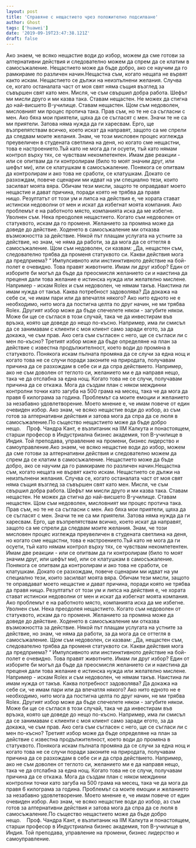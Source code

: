 ```yaml
---
layout: post
title: 'Справяне с нещастието чрез положително подсилване'
author: Ghost
tags: ['huawei']
date: '2019-09-19T23:47:38.121Z'
draft: false
---
```


Ако знаем, че всяко нещастие води до избор, можем да сме готови за алтернативни действия и следователно можем да спрем да се клатим в самосъжаление. Нещастието може да бъде добро, ако се научим да го рамкираме по различен начин.Нещастна съм, когато нещата не вървят както искам. Нещастието се дължи на неизпълнени желания. Случва се, когато останалата част от моя свят няма същия възглед за съвършен свят като мен. Мисля, че съм свършил добра работа. Шефът ми мисли друго и ми казва така. Ставам нещастен. Не можех да стигна до най-висшето B-училище. Ставам нещастен. Щом съм недоволен, мисловният ми процес протича така. Прав съм, но те не са съгласни с мен. Ако бяха мои приятели, щяха да се съгласят с мен. Значи те не са ми приятели. Затова няма нужда да ги харесвам. Ерго, ще възпрепятствам всичко, което искат да направят, защото са ме спрели да следвам моите желания. Знам, че този мисловен процес изглежда преувеличен в студената светлина на деня, но когато сме нещастни, това е настроението.Тъй като не мога да ги осуети, тъй като нямам контрол върху тях, се чувствам некомпетентен. Имам две реакции - или се опитвам да ги контролирам (било то моят значим друг, или шефът ми), или се клатушкам в самосъжаление. Понякога се опитвам да контролирам и ако това не сработи, се клатушкам. Докато се разхождам, повече сценарии ми идват на ум специално тези, които засилват моята вяра. Обичам тези мисли, защото те оправдават моето нещастие и дават причина, поради която не трябва да правя нищо. Резултатът от този ум и липса на действия е, че хората стават истински недоволни от мен и искат да избегнат моята компания. Ако проблемът е на работното място, компанията иска да ме избегне. Уволнен съм. Нека преодолея нещастието. Когато съм недоволен от статуквото, искам да го променя. Желанието за промяна може да доведе до действие. Ходенето в самосъжаление ми отказва възможността за действие. Някой път плащам услугата на устните за действие, но знам, че няма да работи, за да мога да се оттегля в самосъжаление. Щом съм недоволен, си казвам: „Да, нещастен съм, следователно трябва да променя статуквото си. Какви действия мога да предприема? “ Импулсивното или инстинктивното действие на бой-полет е очевидно. Това правят животните. Имам ли друг избор? Един от изборите би могъл да бъде да преосмисля желанието си и наистина да преценя дали това желание е истинска нужда или желателно мислене. Например - искам Rolex и съм недоволен, че нямам такъв. Наистина ли имам нужда от такъв. Каква потребност задоволява? Да докажа на себе си, че имам пари или да впечатля някого? Ако нито едното не е необходимо, нито мога да постигна целта по друг начин, не ми трябва Rolex. Другият избор може да бъде спечелете някои - загубите някои. Може би ще се съглася в този случай, така че да инвестирам във връзка, която ще доведе до нещо по-късно. Например, има ли смисъл да се занимавам с клиенти с моя клиент само заради егото, за да докажа, че съм прав. Ако сега съм съгласен с него, ще се съгласи ли с мен по-късно? Третият избор може да бъде определяне на план за действие с известна продължителност, което води до промяна в статуквото. Понякога искам пълната промяна да се случи за една нощ и когато това не се случи поради законите на природата, получавам причина да се разхождам в себе си и да спра действието. Например, ако не съм доволен от теглото си, желанието ми е да направя нещо, така че да отслабна за една нощ. Когато това не се случи, получавам причина да се откажа. Мога да създам план с някои междинни контролни точки като загуба на 500 грама на месец, така че да мога да правя 6 килограма за година. Проблемът са моите емоции и желанието за незабавно удовлетворение. Моето мнение е, че имам повече от един очевиден избор. Ако знам, че всяко нещастие води до избор, аз съм готов за алтернативни действия и затова мога да спра да се люля в самосъжаление.По същество нещастието може да бъде добро нещо.    Проф. Чандра Кант, е възпитаник на IIM Калкута и понастоящем, старши професор в Индустриална бизнес академия, топ B-училище в Индия. Той преподава, управление на промени, бизнес лидерство и самоуправление.Ако знаем, че всяко нещастие води до избор, можем да сме готови за алтернативни действия и следователно можем да спрем да се клатим в самосъжаление. Нещастието може да бъде добро, ако се научим да го рамкираме по различен начин.Нещастна съм, когато нещата не вървят както искам. Нещастието се дължи на неизпълнени желания. Случва се, когато останалата част от моя свят няма същия възглед за съвършен свят като мен. Мисля, че съм свършил добра работа. Шефът ми мисли друго и ми казва така. Ставам нещастен. Не можех да стигна до най-висшето B-училище. Ставам нещастен. Щом съм недоволен, мисловният ми процес протича така. Прав съм, но те не са съгласни с мен. Ако бяха мои приятели, щяха да се съгласят с мен. Значи те не са ми приятели. Затова няма нужда да ги харесвам. Ерго, ще възпрепятствам всичко, което искат да направят, защото са ме спрели да следвам моите желания. Знам, че този мисловен процес изглежда преувеличен в студената светлина на деня, но когато сме нещастни, това е настроението.Тъй като не мога да ги осуети, тъй като нямам контрол върху тях, се чувствам некомпетентен. Имам две реакции - или се опитвам да ги контролирам (било то моят значим друг, или шефът ми), или се клатушкам в самосъжаление. Понякога се опитвам да контролирам и ако това не сработи, се клатушкам. Докато се разхождам, повече сценарии ми идват на ум специално тези, които засилват моята вяра. Обичам тези мисли, защото те оправдават моето нещастие и дават причина, поради която не трябва да правя нищо. Резултатът от този ум и липса на действия е, че хората стават истински недоволни от мен и искат да избегнат моята компания. Ако проблемът е на работното място, компанията иска да ме избегне. Уволнен съм. Нека преодолея нещастието. Когато съм недоволен от статуквото, искам да го променя. Желанието за промяна може да доведе до действие. Ходенето в самосъжаление ми отказва възможността за действие. Някой път плащам услугата на устните за действие, но знам, че няма да работи, за да мога да се оттегля в самосъжаление. Щом съм недоволен, си казвам: „Да, нещастен съм, следователно трябва да променя статуквото си. Какви действия мога да предприема? “ Импулсивното или инстинктивното действие на бой-полет е очевидно. Това правят животните. Имам ли друг избор? Един от изборите би могъл да бъде да преосмисля желанието си и наистина да преценя дали това желание е истинска нужда или желателно мислене. Например - искам Rolex и съм недоволен, че нямам такъв. Наистина ли имам нужда от такъв. Каква потребност задоволява? Да докажа на себе си, че имам пари или да впечатля някого? Ако нито едното не е необходимо, нито мога да постигна целта по друг начин, не ми трябва Rolex. Другият избор може да бъде спечелете някои - загубите някои. Може би ще се съглася в този случай, така че да инвестирам във връзка, която ще доведе до нещо по-късно. Например, има ли смисъл да се занимавам с клиенти с моя клиент само заради егото, за да докажа, че съм прав. Ако сега съм съгласен с него, ще се съгласи ли с мен по-късно? Третият избор може да бъде определяне на план за действие с известна продължителност, което води до промяна в статуквото. Понякога искам пълната промяна да се случи за една нощ и когато това не се случи поради законите на природата, получавам причина да се разхождам в себе си и да спра действието. Например, ако не съм доволен от теглото си, желанието ми е да направя нещо, така че да отслабна за една нощ. Когато това не се случи, получавам причина да се откажа. Мога да създам план с някои междинни контролни точки като загуба на 500 грама на месец, така че да мога да правя 6 килограма за година. Проблемът са моите емоции и желанието за незабавно удовлетворение. Моето мнение е, че имам повече от един очевиден избор. Ако знам, че всяко нещастие води до избор, аз съм готов за алтернативни действия и затова мога да спра да се люля в самосъжаление.По същество нещастието може да бъде добро нещо.    Проф. Чандра Кант, е възпитаник на IIM Калкута и понастоящем, старши професор в Индустриална бизнес академия, топ B-училище в Индия. Той преподава, управление на промени, бизнес лидерство и самоуправление.
